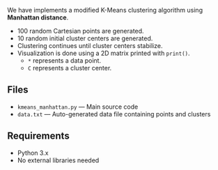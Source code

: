 We have implements a modified K-Means clustering algorithm using **Manhattan distance**.

- 100 random Cartesian points are generated.
- 10 random initial cluster centers are generated.
- Clustering continues until cluster centers stabilize.
- Visualization is done using a 2D matrix printed with `print()`.
  - `*` represents a data point.
  - `C` represents a cluster center.

## Files

- `kmeans_manhattan.py` — Main source code
- `data.txt` — Auto-generated data file containing points and clusters

## Requirements

- Python 3.x
- No external libraries needed


